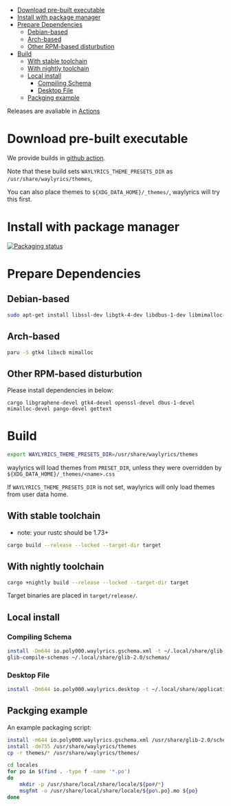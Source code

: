 
- [Download pre-built executable](#download-pre-built-executable)
- [Install with package manager](#install-with-package-manager)
- [Prepare Dependencies](#prepare-dependencies)
  - [Debian-based](#debian-based)
  - [Arch-based](#arch-based)
  - [Other RPM-based disturbution](#other-rpm-based-disturbution)
- [Build](#build)
  - [With stable toolchain](#with-stable-toolchain)
  - [With nightly toolchain](#with-nightly-toolchain)
  - [Local install](#local-install)
    - [Compiling Schema](#compiling-schema)
    - [Desktop File](#desktop-file)
  - [Packging example](#packging-example)

Releases are avaliable in [Actions](https://github.com/waylyrics/waylyrics/actions/workflows/smoketest.yml)

# Download pre-built executable

[builds]: https://github.com/waylyrics/waylyrics/actions/workflows/test.yml

We provide builds in [github action][builds].

Note that these build sets `WAYLYRICS_THEME_PRESETS_DIR` as `/usr/share/waylyrics/themes`,

You can also place themes to `${XDG_DATA_HOME}/_themes/`, waylyrics will try this first.

# Install with package manager

[![Packaging status](https://repology.org/badge/vertical-allrepos/waylyrics.svg)](https://repology.org/project/waylyrics/versions)

# Prepare Dependencies

## Debian-based

```bash
sudo apt-get install libssl-dev libgtk-4-dev libdbus-1-dev libmimalloc-dev gettext
```

## Arch-based

```bash
paru -S gtk4 libxcb mimalloc
```

## Other RPM-based disturbution

Please install dependencies in below:

```
cargo libgraphene-devel gtk4-devel openssl-devel dbus-1-devel mimalloc-devel pango-devel gettext
```

# Build

```bash
export WAYLYRICS_THEME_PRESETS_DIR=/usr/share/waylyrics/themes
```

waylyrics will load themes from `PRESET_DIR`, unless they were overridden by `${XDG_DATA_HOME}/_themes/<name>.css` 

If `WAYLYRICS_THEME_PRESETS_DIR` is not set, waylyrics will only load themes from user data home.

## With stable toolchain

* note: your rustc should be 1.73+

```bash
cargo build --release --locked --target-dir target
```

## With nightly toolchain

```bash
cargo +nightly build --release --locked --target-dir target
```

Target binaries are placed in `target/release/`.

## Local install

### Compiling Schema

```bash
install -Dm644 io.poly000.waylyrics.gschema.xml -t ~/.local/share/glib-2.0/schemas/
glib-compile-schemas ~/.local/share/glib-2.0/schemas/
```

### Desktop File

```bash
install -Dm644 io.poly000.waylyrics.desktop -t ~/.local/share/applications
```

## Packging example

An example packaging script:

```bash
install -m644 io.poly000.waylyrics.gschema.xml /usr/share/glib-2.0/schemas/
install -dm755 /usr/share/waylyrics/themes
cp -r themes/* /usr/share/waylyrics/themes/

cd locales
for po in $(find . -type f -name '*.po')
do
    mkdir -p /usr/share/local/share/locale/${po#/*}
    msgfmt -o /usr/share/local/share/locale/${po%.po}.mo ${po}
done
```